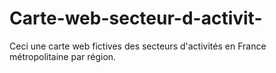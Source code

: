 # Carte-web-secteur-d-activit-
Ceci une carte web fictives des secteurs d'activités en France métropolitaine par région. 
